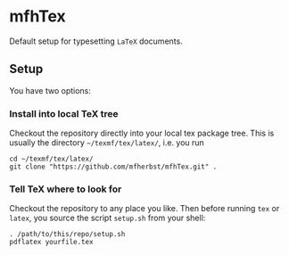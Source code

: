 # mfhTex

Default setup for typesetting ``LaTeX`` documents.

## Setup
You have two options:

### Install into local TeX tree
Checkout the repository directly into your local tex package tree.
This is usually the directory ``~/texmf/tex/latex/``, i.e. you run
```
cd ~/texmf/tex/latex/
git clone "https://github.com/mfherbst/mfhTex.git" .
```

### Tell TeX where to look for
Checkout the repository to any place you like.
Then before running ``tex`` or ``latex``, you source the script ``setup.sh`` from your shell:
```
. /path/to/this/repo/setup.sh
pdflatex yourfile.tex
```
